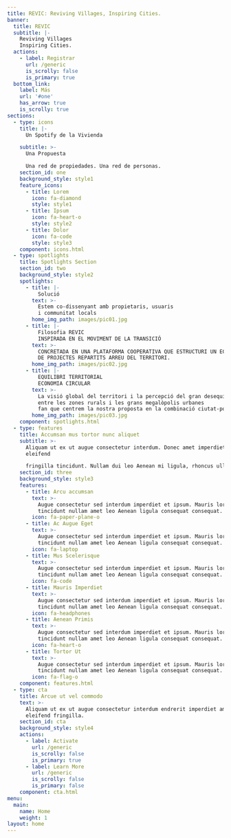 ```yaml
---
title: REVIC: Reviving Villages, Inspiring Cities.
banner:
  title: REVIC
  subtitle: |-
    Reviving Villages  
    Inspiring Cities.  
  actions:
    - label: Registrar
      url: /generic
      is_scrolly: false
      is_primary: true
  bottom_link:
    label: Más
    url: '#one'
    has_arrow: true
    is_scrolly: true
sections:
  - type: icons
    title: |-
      Un Spotify de la Vivienda

    subtitle: >-
      Una Propuesta  

      Una red de propiedades. Una red de personas.
    section_id: one
    background_style: style1
    feature_icons:
      - title: Lorem
        icon: fa-diamond
        style: style1
      - title: Ipsum
        icon: fa-heart-o
        style: style2
      - title: Dolor
        icon: fa-code
        style: style3
    component: icons.html
  - type: spotlights
    title: Spotlights Section
    section_id: two
    background_style: style2
    spotlights:
      - title: |-
          Solució
        text: >-
          Estem co-dissenyant amb propietaris, usuaris
          i communitat locals
        home_img_path: images/pic01.jpg
      - title: |-
          Filosofia REVIC
          INSPIRADA EN EL MOVIMENT DE LA TRANSICIÓ
        text: >-
          CONCRETADA EN UNA PLATAFORMA COOPERATIVA QUE ESTRUCTURI UN ECOSISTEMA
          DE PROJECTES REPARTITS ARREU DEL TERRITORI.
        home_img_path: images/pic02.jpg
      - title: |-
          EQUILIBRI TERRITORIAL
          ECONOMIA CIRCULAR
        text: >-
          La visió global del territori i la percepció del gran desequilibri
          entre les zones rurals i les grans megalòpolis urbanes
          fan que centrem la nostra proposta en la combinació ciutat-poble.
        home_img_path: images/pic03.jpg
    component: spotlights.html
  - type: features
    title: Accumsan mus tortor nunc aliquet
    subtitle: >-
      Aliquam ut ex ut augue consectetur interdum. Donec amet imperdiet
      eleifend  

      fringilla tincidunt. Nullam dui leo Aenean mi ligula, rhoncus ullamcorper.
    section_id: three
    background_style: style3
    features:
      - title: Arcu accumsan
        text: >-
          Augue consectetur sed interdum imperdiet et ipsum. Mauris lorem
          tincidunt nullam amet leo Aenean ligula consequat consequat.
        icon: fa-paper-plane-o
      - title: Ac Augue Eget
        text: >-
          Augue consectetur sed interdum imperdiet et ipsum. Mauris lorem
          tincidunt nullam amet leo Aenean ligula consequat consequat.
        icon: fa-laptop
      - title: Mus Scelerisque
        text: >-
          Augue consectetur sed interdum imperdiet et ipsum. Mauris lorem
          tincidunt nullam amet leo Aenean ligula consequat consequat.
        icon: fa-code
      - title: Mauris Imperdiet
        text: >-
          Augue consectetur sed interdum imperdiet et ipsum. Mauris lorem
          tincidunt nullam amet leo Aenean ligula consequat consequat.
        icon: fa-headphones
      - title: Aenean Primis
        text: >-
          Augue consectetur sed interdum imperdiet et ipsum. Mauris lorem
          tincidunt nullam amet leo Aenean ligula consequat consequat.
        icon: fa-heart-o
      - title: Tortor Ut
        text: >-
          Augue consectetur sed interdum imperdiet et ipsum. Mauris lorem
          tincidunt nullam amet leo Aenean ligula consequat consequat.
        icon: fa-flag-o
    component: features.html
  - type: cta
    title: Arcue ut vel commodo
    text: >-
      Aliquam ut ex ut augue consectetur interdum endrerit imperdiet amet
      eleifend fringilla.
    section_id: cta
    background_style: style4
    actions:
      - label: Activate
        url: /generic
        is_scrolly: false
        is_primary: true
      - label: Learn More
        url: /generic
        is_scrolly: false
        is_primary: false
    component: cta.html
menu:
  main:
    name: Home
    weight: 1
layout: home
---
```

